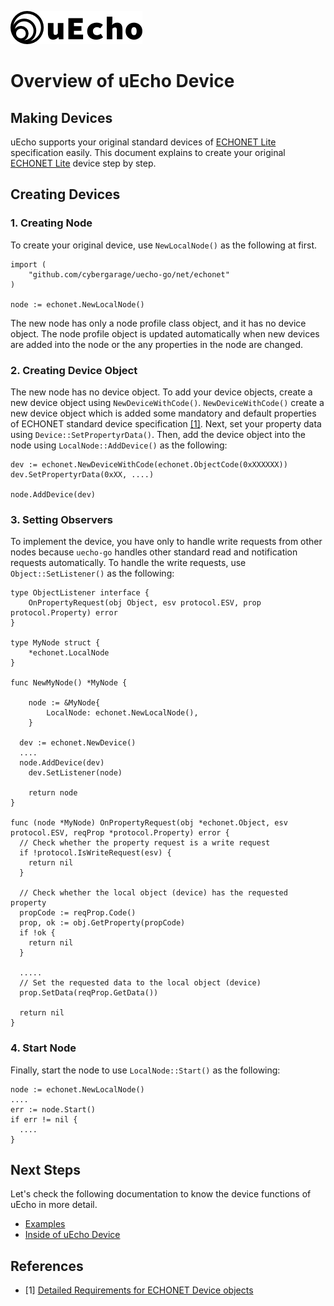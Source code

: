 ![logo](img/logo.png)

# Overview of uEcho Device

## Making Devices

uEcho supports your original standard devices of [ECHONET Lite][enet] specification easily. This document explains to create your original  [ECHONET Lite][enet] device step by step.

## Creating Devices

### 1. Creating Node

To create your original device, use `NewLocalNode()` as the following at first.

```
import (
	"github.com/cybergarage/uecho-go/net/echonet"
)

node := echonet.NewLocalNode()
```

The new node has only a node profile class object, and it has no device object. The node profile object is updated automatically when new devices are added into the node or the any properties in the node are changed.

### 2. Creating Device Object

The new node has no device object. To add your device objects, create a new device object using `NewDeviceWithCode()`.  `NewDeviceWithCode()` create a new device object which is added some mandatory and default properties of ECHONET standard device specification [\[1\]][enet-spec]. Next, set your property data using `Device::SetPropertyrData()`. Then, add the device object into the node using `LocalNode::AddDevice()` as the following:

```
dev := echonet.NewDeviceWithCode(echonet.ObjectCode(0xXXXXXX))
dev.SetPropertyrData(0xXX, ....)

node.AddDevice(dev)
```

### 3. Setting Observers

To implement the device, you have only to handle write requests from other nodes because `uecho-go` handles other standard read and notification requests automatically. To handle the write requests, use `Object::SetListener()` as the following:

```
type ObjectListener interface {
    OnPropertyRequest(obj Object, esv protocol.ESV, prop protocol.Property) error
}

type MyNode struct {
    *echonet.LocalNode
}

func NewMyNode() *MyNode {

	node := &MyNode{
		LocalNode: echonet.NewLocalNode(),
	}

  dev := echonet.NewDevice()
  ....
  node.AddDevice(dev)
	dev.SetListener(node)

	return node
}

func (node *MyNode) OnPropertyRequest(obj *echonet.Object, esv protocol.ESV, reqProp *protocol.Property) error {
  // Check whether the property request is a write request
  if !protocol.IsWriteRequest(esv) {
    return nil
  }

  // Check whether the local object (device) has the requested property
  propCode := reqProp.Code()
  prop, ok := obj.GetProperty(propCode)
  if !ok {
    return nil
  }

  .....
  // Set the requested data to the local object (device)
  prop.SetData(reqProp.GetData())

  return nil
}
```

### 4. Start Node

Finally, start the node to use `LocalNode::Start()` as the following:

```
node := echonet.NewLocalNode()
....
err := node.Start()
if err != nil {
  ....
}
```

## Next Steps

Let's check the following documentation to know the device functions of uEcho in more detail.

- [Examples](./examples.md)
- [Inside of uEcho Device](./device_inside.md)

## References

- \[1\] [Detailed Requirements for ECHONET Device objects][enet-spec]

[enet]:http://echonet.jp/english/
[enet-spec]:http://www.echonet.gr.jp/english/spec/index.htm
